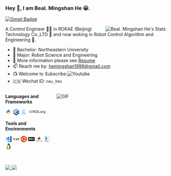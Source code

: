 <!-- ### Hi, <a href="https://charmve.github.io/" target="_blank">there</a> 👋 -->


### Hey 👋, I am Beal. Mingshan He 😀.

[![Gmail Badge](https://img.shields.io/badge/-hemingshan1999@gmail.com-c14438?style=flat-square&logo=Gmail&logoColor=white&link=mailto:hemingshan1999@gmail.com)](mailto:hemingshan1999@gmail.com)


 <a href="https://github.com/MingshanHe" class="rich-diff-level-one" >
    <img align="right" src="https://github-readme-stats.vercel.app/api?username=MingshanHe&show_icons=true" alt="Beal. Mingshan He's Stats" >
 </a>
  A Control Engineer 👨‍💻 in ROKAE (Beijing) Technology Co.,LTD 🏢 and now woking in Robot Control Algorithm and Engineering 🤖.

  - 🏫 Bachelor: Northeastern University
  - 🌱 Major: Robot Science and Engineering
  - 📃 More information please see [Resume](http://www.roboticlabofmingshan.com/)
  - 📫 Reach me by: hemingshan1999@gmail.com
  - 📺 Welcome to Subscribe:![Youtube](https://img.shields.io/youtube/channel/views/UCMxkSIW9_rlEjHUxyxfqFQg?style=social)
  - 🇨🇳 Wechat ID: `neu_hms`





<h2></h2>

<img align="right" alt="GIF" src="https://github.com/abhisheknaiidu/abhisheknaiidu/blob/master/code.gif?raw=true" width="343" height="220"/>

**Languages and Frameworks**

<code><img height="20" src="https://raw.githubusercontent.com/github/explore/80688e429a7d4ef2fca1e82350fe8e3517d3494d/topics/python/python.png" alt="Python"></code>
<code><img height="20" src="https://raw.githubusercontent.com/github/explore/80688e429a7d4ef2fca1e82350fe8e3517d3494d/topics/cpp/cpp.png" alt="C++"></code>
<code><img height="20" src="https://raw.githubusercontent.com/github/explore/80688e429a7d4ef2fca1e82350fe8e3517d3494d/topics/c/c.png" alt="C"></code>
<code><img height="20" src="ROS\ros.jfif" alt="ROS"></code>

**Tools and Environments**

<code><img height="20" src="https://raw.githubusercontent.com/github/explore/80688e429a7d4ef2fca1e82350fe8e3517d3494d/topics/visual-studio-code/visual-studio-code.png" alt="VSCode"></code>
<code><img height="20" src="https://raw.githubusercontent.com/github/explore/80688e429a7d4ef2fca1e82350fe8e3517d3494d/topics/git/git.png" alt="Git"></code>
<code><img height="20" src="https://raw.githubusercontent.com/github/explore/80688e429a7d4ef2fca1e82350fe8e3517d3494d/topics/ubuntu/ubuntu.png" alt="Ubuntu"></code>
<code><img height="20" src="https://raw.githubusercontent.com/github/explore/80688e429a7d4ef2fca1e82350fe8e3517d3494d/topics/markdown/markdown.png" alt="Markdown"></code>
<code><img height="20" src="https://raw.githubusercontent.com/github/explore/80688e429a7d4ef2fca1e82350fe8e3517d3494d/topics/matlab/matlab.png" alt="Matlab"></code>
<code><img height="20" src="https://raw.githubusercontent.com/github/explore/80688e429a7d4ef2fca1e82350fe8e3517d3494d/topics/macos/macos.png" alt="MacOS"></code>
<code><img height="20" src="https://raw.githubusercontent.com/github/explore/80688e429a7d4ef2fca1e82350fe8e3517d3494d/topics/linux/linux.png" alt="Linux"></code>

<p>
 &nbsp;
 &nbsp;
 &nbsp;
 &nbsp;

 </p>
 <p align="left">
  <!--<a href="https://github.com/MingshanHe">
    <img src="https://badges.pufler.dev/visits/MingshanHe/MingshanHe?style=flat-square&color=black&logo=github">
  </a>
  <a href="https://github.com/MingshanHe">
    <img src="https://badges.pufler.dev/years/MingshanHe?style=flat-square&color=black&logo=github">
  </a>-->
  <a href="https://github.com/MingshanHe?tab=repositories">
    <img src="https://badges.pufler.dev/repos/MingshanHe?style=flat-square&color=black&logo=github">
  </a>
  <!-- <a href="https://gist.github.com/MingshanHe">
    <img src="https://badges.pufler.dev/gists/MingshanHe?style=flat-square&color=black&logo=github">
  </a> -->
  <a href="https://github.com/MingshanHe">
    <img src="https://badges.pufler.dev/commits/monthly/MingshanHe?style=flat-square&color=black&logo=github">
  </a>
</p>


